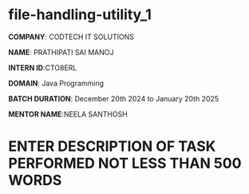 # file-handling-utility_1

**COMPANY**: CODTECH IT SOLUTIONS

**NAME**: PRATHIPATI SAI MANOJ

**INTERN ID**:CTO8ERL

**DOMAIN**: Java Programming

**BATCH DURATION**: December 20th 2024 to January 20th 2025

**MENTOR NAME**:NEELA SANTHOSH

# ENTER DESCRIPTION OF TASK PERFORMED NOT LESS THAN 500 WORDS
